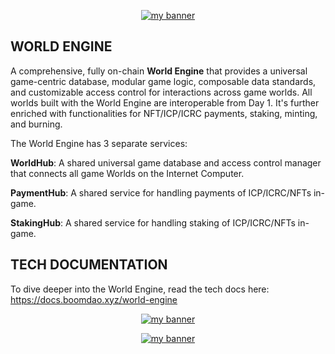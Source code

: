 <p align="center">
  <a href="logo" target="_blank" rel="noreferrer"><img src="https://github.com/BoomDAO/game-launcher/assets/29381374/875537bb-f9d4-4594-84e0-a7375ce46213" alt="my banner"></a>
</p>

## WORLD ENGINE

A comprehensive, fully on-chain **World Engine** that provides a universal game-centric database, modular game logic, composable data standards, and customizable access control for interactions across game worlds. All worlds built with the World Engine are interoperable from Day 1. It's further enriched with functionalities for NFT/ICP/ICRC payments, staking, minting, and burning.

The World Engine has 3 separate services:

**WorldHub**: A shared universal game database and access control manager that connects all game Worlds on the Internet Computer.

**PaymentHub**: A shared service for handling payments of ICP/ICRC/NFTs in-game. 

**StakingHub**: A shared service for handling staking of ICP/ICRC/NFTs in-game. 

## TECH DOCUMENTATION

To dive deeper into the World Engine, read the tech docs here: https://docs.boomdao.xyz/world-engine


<p align="center">
  <a href="logo" target="_blank" rel="noreferrer"><img src="https://github.com/BoomDAO/world-engine/assets/29381374/40c77572-9ce7-4b01-9c26-9b167a82c5ee" alt="my banner"></a>
</p>


<p align="center">
  <a href="logo" target="_blank" rel="noreferrer"><img src="https://github.com/BoomDAO/world-engine/assets/29381374/dee5d2ce-ec63-4d8a-be20-0b27d3bce407" alt="my banner"></a>
</p>

